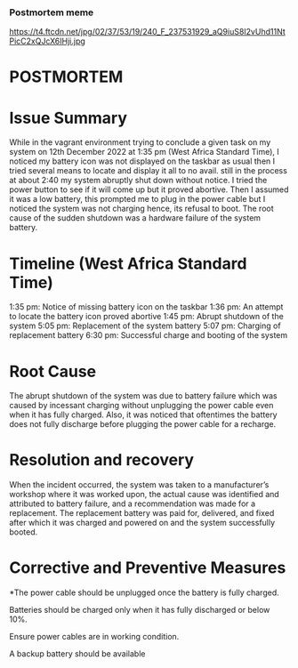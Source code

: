 ### Postmortem meme 
https://t4.ftcdn.net/jpg/02/37/53/19/240_F_237531929_aQ9iuS8I2vUhd11NtPicC2xQJcX6IHji.jpg

# POSTMORTEM


# Issue Summary

While in the vagrant environment trying to conclude a given task on my system on 12th December 2022 at 1:35 pm (West Africa Standard Time), I noticed my battery icon was not displayed on the taskbar as usual then I tried several means to locate and display it all to no avail. still in the process at about 2:40 my system abruptly shut down without notice. I tried the power button to see if it will come up but it proved abortive. Then I assumed it was a low battery, this prompted me to plug in the power cable but I noticed the system was not charging hence, its refusal to boot.
The root cause of the sudden shutdown was a hardware failure of the system battery.


# Timeline (West Africa Standard Time)

1:35 pm: Notice of missing battery icon on the taskbar
1:36 pm: An attempt to locate the battery icon proved abortive
1:45 pm: Abrupt shutdown of the system
5:05 pm: Replacement of the system battery
5:07 pm: Charging of replacement battery
6:30 pm: Successful charge and booting of the system


# Root Cause

The abrupt shutdown of the system was due to battery failure which was caused by incessant charging without unplugging the power cable even when it has fully charged. Also, it was noticed that oftentimes the battery does not fully discharge before plugging the power cable for a recharge.


# Resolution and recovery

When the incident occurred, the system was taken to a manufacturer’s workshop where it was worked upon, the actual cause was identified and attributed to battery failure, and a recommendation was made for a replacement. The replacement battery was paid for, delivered, and fixed after which it was charged and powered on and the system successfully booted.



# Corrective and Preventive Measures
*The power cable should be unplugged once the battery is fully charged.

Batteries should be charged only when it has fully discharged or below 10%.

Ensure power cables are in working condition.

A backup battery should be available
